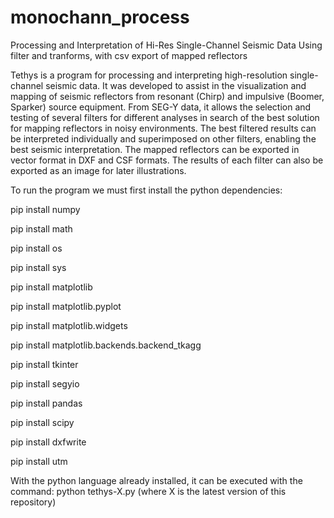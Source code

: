 


# monochann_process
Processing and Interpretation of Hi-Res Single-Channel Seismic Data
Using filter and tranforms, with csv export of mapped reflectors 

Tethys is a program for processing and interpreting high-resolution single-channel seismic data. It was developed to assist in the visualization and mapping of seismic reflectors from resonant (Chirp) and impulsive (Boomer, Sparker) source equipment.
From SEG-Y data, it allows the selection and testing of several filters for different analyses in search of the best solution for mapping reflectors in noisy environments. The best filtered results can be interpreted individually and superimposed on other filters, enabling the best seismic interpretation.
The mapped reflectors can be exported in vector format in DXF and CSF formats. The results of each filter can also be exported as an image for later illustrations.

To run the program we must first install the python dependencies:

pip install numpy

pip install math 

pip install os

pip install sys

pip install matplotlib

pip install matplotlib.pyplot

pip install matplotlib.widgets

pip install matplotlib.backends.backend_tkagg

pip install tkinter

pip install segyio

pip install pandas

pip install scipy

pip install dxfwrite

pip install utm

With the python language already installed, it can be executed with the command:
python tethys-X.py  (where X is the latest version of this repository)


